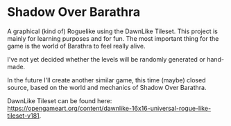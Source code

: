 # Shadow Over Barathra

A graphical (kind of) Roguelike using the DawnLike Tileset. This project is mainly for learning purposes and for fun.
The most important thing for the game is the world of Barathra to feel really alive.

I've not yet decided whether the levels will be randomly generated or hand-made. 


In the future I'll create another similar game, this time (maybe) closed source, based on the world and mechanics of Shadow Over Barathra.

DawnLike Tileset can be found here: https://opengameart.org/content/dawnlike-16x16-universal-rogue-like-tileset-v181.

